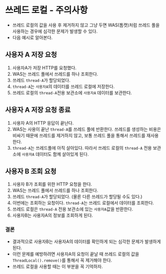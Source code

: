 # 쓰레드 로컬 - 주의사항
- 쓰레드 로컬의 값을 사용 후 제거하지 않고 그냥 두면 WAS(톰캣)처럼 쓰레드 풀을 사용하는 경우에
심각한 문제가 발생할 수 있다.
- 다음 예시로 알아본다.
## 사용자 A 저장 요청
1. 사용자A가 저장 HTTP를 요청했다.
2. WAS는 쓰레드 풀에서 쓰레드를 하나 조회한다.
3. 쓰레드 `thread-A`가 할당되었다.
4. `thread-A`는 `사용자A`의 데이터를 쓰레드 로컬에 저장한다.
5. 쓰레드 로컬의 `thread-A`전용 보관소에 `사용자A` 데이터를 보관한다.

## 사용자 A 저장 요청 종료
1. 사용자 A의 HTTP 응답이 끝난다.
2. WAS는 사용이 끝난 `thread-A`를 쓰레드 풀에 반환한다. 쓰레드를 생성하는 비용은 비싸기 때문에
쓰레드를 제거하지 않고, 보통 쓰레드 풀을 통해서 쓰레드를 재사용한다.
3. `thread-A`는 쓰레드풀에 아직 살아있다. 따라서 쓰레드 로컬의 `thread-A` 전용 보관소에
`사용자A` 데이터도 함께 살아있게 된다.

## 사용자 B 조회 요청
1. 사용자 B가 조회를 위한 HTTP 요청을 한다.
2. WAS는 쓰레드 풀에서 쓰레드를 하나 조회한다.
3. 쓰레드 `thread-A`가 할당되었다. (물론 다른 쓰레드가 할당될 수도 있다.)
4. 이번에는 조회하는 요청이다. `thread-A`는 쓰레드 로컬에서 데이터를 조회한다.
5. 쓰레드 로컬은 `thread-A` 전용 보관소에 있는 `사용자A`값을 반환한다.
5. 사용자B는 사용자A의 정보를 조회하게 된다.

### 결론
- 결과적으로 사용자B는 사용자A의 데이터를 확인하게 되는 심각한 문제가 발생하게 된다.
- 이런 문제를 예방하려면 사용자A의 요청이 끝날 때 쓰레드 로컬의 값을 `ThreadLocal().remove()`를
통해서 꼭 제거해야 한다.
- 쓰레드 로컬을 사용할 때는 이 부분을 꼭 기억하자.

